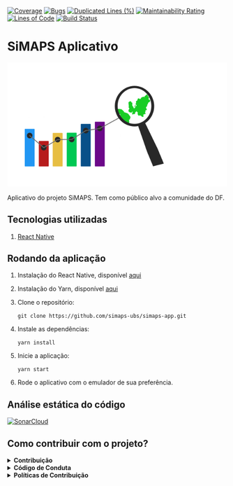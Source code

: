[![Coverage](https://sonarcloud.io/api/project_badges/measure?project=simaps-ubs_simaps-app&metric=coverage)](https://sonarcloud.io/dashboard?id=simaps-ubs_simaps-app)
[![Bugs](https://sonarcloud.io/api/project_badges/measure?project=simaps-ubs_simaps-app&metric=bugs)](https://sonarcloud.io/dashboard?id=simaps-ubs_simaps-app)
[![Duplicated Lines (%)](https://sonarcloud.io/api/project_badges/measure?project=simaps-ubs_simaps-app&metric=duplicated_lines_density)](https://sonarcloud.io/dashboard?id=simaps-ubs_simaps-app)
[![Maintainability Rating](https://sonarcloud.io/api/project_badges/measure?project=simaps-ubs_simaps-app&metric=sqale_rating)](https://sonarcloud.io/dashboard?id=simaps-ubs_simaps-app)
[![Lines of Code](https://sonarcloud.io/api/project_badges/measure?project=simaps-ubs_simaps-app&metric=ncloc)](https://sonarcloud.io/dashboard?id=simaps-ubs_simaps-app)
[![Build Status](https://travis-ci.org/simaps-ubs/simaps-app.svg?branch=master)](https://travis-ci.org/simaps-ubs/simaps-app)

# SiMAPS Aplicativo

<p align="center">
  <img src="./img/logo.svg" alt="logo">
</p>

Aplicativo do projeto SiMAPS. Tem como público alvo a comunidade do DF.

## Tecnologias utilizadas

1. [React Native](https://reactnative.dev/)

## Rodando da aplicação

1) Instalação do React Native, disponível [aqui](https://reactnative.dev/docs/environment-setup)

2) Instalação do Yarn, disponível [aqui](https://classic.yarnpkg.com/en/docs/install/#debian-stable)

3) Clone o repositório:

    ```
    git clone https://github.com/simaps-ubs/simaps-app.git
    ```

4) Instale as dependências:
  
    ```
    yarn install
    ``` 
5) Inicie a aplicação:

   ```
   yarn start
   ``` 
5) Rode o aplicativo com o emulador de sua preferência.

## Análise estática do código

[![SonarCloud](https://sonarcloud.io/images/project_badges/sonarcloud-white.svg)](https://sonarcloud.io/dashboard?id=simaps-ubs_simaps-app)

 ## Como contribuir com o projeto?

 <details><summary><b>Contribuição</b></summary>
 1. <a href="https://github.com/simaps-ubs/simaps-app/blob/master/docs/CONTRIBUTING.md">Guia de Contribuição</a>
 </details>

<details><summary><b>Código de Conduta</b></summary>
1. <a href="https://github.com/simaps-ubs/simaps-app/blob/master/docs/CODE_OF_CONDUCT.md">Código de Conduta</a>
</details>

<details><summary><b>Políticas de Contribuição</b></summary>
1. <a href="https://github.com/simaps-ubs/docs/blob/master/docs/gcs.md">Política de branchs/commits/</a>
</details>




